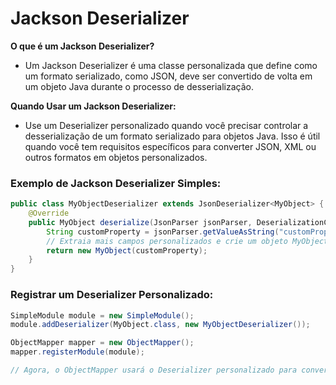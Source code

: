 # Jackson Deserializer

**O que é um Jackson Deserializer?**

- Um Jackson Deserializer é uma classe personalizada que define como um formato serializado, como JSON, deve ser convertido de volta em um objeto Java durante o processo de desserialização.

**Quando Usar um Jackson Deserializer:**

- Use um Deserializer personalizado quando você precisar controlar a desserialização de um formato serializado para objetos Java. Isso é útil quando você tem requisitos específicos para converter JSON, XML ou outros formatos em objetos personalizados.

### **Exemplo de Jackson Deserializer Simples:**

```java
public class MyObjectDeserializer extends JsonDeserializer<MyObject> {
    @Override
    public MyObject deserialize(JsonParser jsonParser, DeserializationContext deserializationContext) throws IOException {
        String customProperty = jsonParser.getValueAsString("customProperty");
        // Extraia mais campos personalizados e crie um objeto MyObject
        return new MyObject(customProperty);
    }
}
```

### **Registrar um Deserializer Personalizado:**

```java
SimpleModule module = new SimpleModule();
module.addDeserializer(MyObject.class, new MyObjectDeserializer());

ObjectMapper mapper = new ObjectMapper();
mapper.registerModule(module);

// Agora, o ObjectMapper usará o Deserializer personalizado para converter JSON em objetos MyObject.
```
